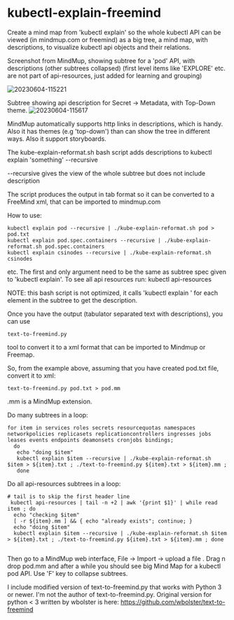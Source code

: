 # kubectl-explain-freemind

Create a mind map from 'kubectl explain'
so the whole kubectl API can be viewed (in mindmup.com or freemind) as a big tree, a mind map, with descriptions, 
to visualize kubectl api objects and their relations.

Screenshot from MindMup, showing subtree for a 'pod' API, with descriptions (other subtrees collapsed)
(first level items like 'EXPLORE' etc. are not part of api-resources, just added for learning and grouping)

![20230604-115221](https://github.com/mtsuszycki/kubectl-explain-freemind/assets/3226505/69e87199-8d86-4125-a8ab-6f93e1d66269)

Subtree showing api description for Secret -> Metadata, with Top-Down theme.
![20230604-115617](https://github.com/mtsuszycki/kubectl-explain-freemind/assets/3226505/5cb66149-11dc-43bf-b303-1eb923dddbb5)

MindMup automatically supports http links in descriptions, which is handy.
Also it has themes (e.g 'top-down') than can show the tree in different ways. Also it support storyboards. 

The kube-explain-reformat.sh bash script adds descriptions to 
kubectl explain 'something' --recursive

--recursive gives the view of the whole subtree but does not include description

The script produces the output in tab format
so it can be converted to a FreeMind xml, that can be imported to mindmup.com

How to use:
```
kubectl explain pod --recursive | ./kube-explain-reformat.sh pod > pod.txt
kubectl explain pod.spec.containers --recursive | ./kube-explain-reformat.sh pod.spec.containers
kubectl explain csinodes --recursive | ./kube-explain-reformat.sh csinodes
```
etc.
The first and only argument need to be the same as subtree spec given to 'kubectl explain'.
To see all api resources run:
kubectl api-resources

NOTE: this bash script is not optimized, it calls 'kubectl explain ' for each element in the subtree
to get the description.

Once you have the output (tabulator separated text with descriptions), you can use
```
text-to-freemind.py
```
tool to convert it to a xml format that can be imported to Mindmup or Freemap.

So, from the example above, assuming that you have created pod.txt file, convert it to xml:
```
text-to-freemind.py pod.txt > pod.mm
```
.mm is a MindMup extension.

Do many subtrees in a loop:
```
for item in services roles secrets resourcequotas namespaces networkpolicies replicasets replicationcontrollers ingresses jobs leases events endpoints deamonsets cronjobs bindings;
  do 
   echo "doing $item"  
   kubectl explain $item --recursive | ./kube-explain-reformat.sh $item > ${item}.txt ; ./text-to-freemind.py ${item}.txt > ${item}.mm ;
   done

```
Do all api-resources subtrees in a loop:
```
# tail is to skip the first header line
 kubectl api-resources | tail -n +2 | awk '{print $1}' | while read item ; do 
  echo "checking $item" 
  [ -r ${item}.mm ] && { echo "already exists"; continue; } 
  echo "doing $item"  
  kubectl explain $item --recursive | ./kube-explain-reformat.sh $item > ${item}.txt ; ./text-to-freemind.py ${item}.txt > ${item}.mm ; done
 
 ```

Then go to a MindMup web interface, File -> Import -> upload a file . Drag n drop pod.mm 
and after a while you should see big Mind Map for a kubectl pod API. Use 'F' key to collapse subtrees.


I include modified version of text-to-freemind.py that works with Python 3 or newer.
I'm not the author of text-to-freemind.py.
Original version for python < 3 written by wbolster is here:
https://github.com/wbolster/text-to-freemind

